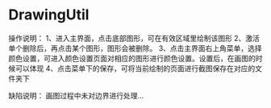 # DrawingUtil

操作说明：
1、进入主界面，点击底部图形，可在有效区域里绘制该图形
2、激活单个删除后，再点击某个图形，图形会被删除。
3、点击主界面右上角菜单，选择颜色设置，可进入颜色设置页面对相应的图形进行颜色设置。设置后，在画图的时候可以体现
4、点击菜单下的保存，可将当前绘制的页面进行截图保存在对应的文件夹下

缺陷说明：
画图过程中未对边界进行处理…

